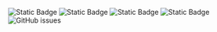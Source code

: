 ![Static Badge](https://img.shields.io/badge/blacklists-60-000000) ![Static Badge](https://img.shields.io/badge/blacklisted-2816914-cc0000) ![Static Badge](https://img.shields.io/badge/whitelisted-2243-00CC00) ![Static Badge](https://img.shields.io/badge/streaming_blacklist-28107-000000) ![GitHub issues](https://img.shields.io/github/issues/fabriziosalmi/blacklists)
